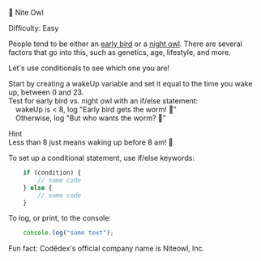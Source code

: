 🦉 Nite Owl

Difficulty: Easy

People tend to be either an [early bird](https://en.wikipedia.org/wiki/Lark_(person)) or a [night owl](https://en.wikipedia.org/wiki/Night_owl). There are several factors that go into this, such as genetics, age, lifestyle, and more.

Let's use conditionals to see which one you are!

Start by creating a wakeUp variable and set it equal to the time you wake up, between 0 and 23.\
Test for early bird vs. night owl with an if/else statement:\
    &emsp;wakeUp is < 8, log "Early bird gets the worm! 🌅"\
    &emsp;Otherwise, log "But who wants the worm? 🌃"




Hint\
Less than 8 just means waking up before 8 am! 🍵

To set up a conditional statement, use if/else keywords:
```js
    if (condition) {
        // some code
    } else {
        // some code
    }
```

To log, or print, to the console:
```js
    console.log("some text");
```

Fun fact: Codédex's official company name is Niteowl, Inc.